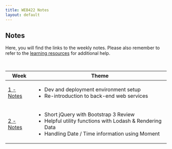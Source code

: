 ```yaml
---
title: WEB422 Notes
layout: default
---
```


## Notes

Here, you will find the links to the weekly notes.  Please also remember to refer to the [learning resources](/resources) for additional help.

<br>

<table>
<thead>
<tr>
<th>Week</th>
<th>Theme</th>
</tr>
</thead>
<tbody>
<tr>
<td><a href="/notes/2020/week01">1 - Notes</a></td>
<td>
<ul>
<li>Dev and deployment environment setup</li>
<li>Re-introduction to back-end web services</li>
</ul>
</td>
</tr>
<tr>
<td><a href="/notes/2020/week02">2 - Notes</a></td>
<td>
<ul>
<li>Short jQuery with Bootstrap 3 Review</li>
<li>Helpful utility functions with Lodash &amp; Rendering Data</li>
<li>Handling Date / Time information using Moment</li>
</ul>
</td>
</tr>
</tbody>
</table>

